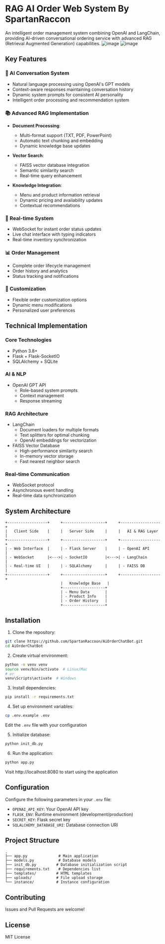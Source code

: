 # RAG AI Order Web System   By SpartanRaccon

An intelligent order management system combining OpenAI and LangChain, providing AI-driven conversational ordering service with advanced RAG (Retrieval Augmented Generation) capabilities.
![image](https://github.com/user-attachments/assets/83ea2c69-a1f5-4424-9587-91c15b4a9bce)
![image](https://github.com/user-attachments/assets/e8612fb8-a3c5-435a-accc-93d2ded797bd)

## Key Features

### 🤖 AI Conversation System
- Natural language processing using OpenAI's GPT models
- Context-aware responses maintaining conversation history
- Dynamic system prompts for consistent AI personality
- Intelligent order processing and recommendation system

### 📚 Advanced RAG Implementation
- **Document Processing**:
  - Multi-format support (TXT, PDF, PowerPoint)
  - Automatic text chunking and embedding
  - Dynamic knowledge base updates

- **Vector Search**:
  - FAISS vector database integration
  - Semantic similarity search
  - Real-time query enhancement

- **Knowledge Integration**:
  - Menu and product information retrieval
  - Dynamic pricing and availability updates
  - Contextual recommendations

### 🔄 Real-time System
- WebSocket for instant order status updates
- Live chat interface with typing indicators
- Real-time inventory synchronization

### 📊 Order Management
- Complete order lifecycle management
- Order history and analytics
- Status tracking and notifications

### 🎯 Customization
- Flexible order customization options
- Dynamic menu modifications
- Personalized user preferences

## Technical Implementation

### Core Technologies
- Python 3.8+
- Flask + Flask-SocketIO
- SQLAlchemy + SQLite

### AI & NLP
- OpenAI GPT API
  - Role-based system prompts
  - Context management
  - Response streaming

### RAG Architecture
- LangChain
  - Document loaders for multiple formats
  - Text splitters for optimal chunking
  - OpenAI embeddings for vectorization
- FAISS Vector Database
  - High-performance similarity search
  - In-memory vector storage
  - Fast nearest neighbor search

### Real-time Communication
- WebSocket protocol
- Asynchronous event handling
- Real-time data synchronization

## System Architecture

```
+------------------+     +-------------------+     +------------------+
|   Client Side    |     |   Server Side     |     |   AI & RAG Layer  |
+------------------+     +-------------------+     +------------------+
| - Web Interface  |     | - Flask Server    |     | - OpenAI API     |
| - WebSocket      |<--->| - SocketIO        |<--->| - LangChain      |
| - Real-time UI   |     | - SQLAlchemy      |     | - FAISS DB       |
+------------------+     +-------------------+     +------------------+
                         |   Knowledge Base   |
                         +-------------------+
                         | - Menu Data       |
                         | - Product Info    |
                         | - Order History   |
                         +-------------------+
```

## Installation

1. Clone the repository:
```bash
git clone https://github.com/SpartanRaccoon/AiOrderChatBot.git
cd AiOrderChatBot
```

2. Create virtual environment:
```bash
python -m venv venv
source venv/bin/activate  # Linux/Mac
# or
venv\Scripts\activate  # Windows
```

3. Install dependencies:
```bash
pip install -r requirements.txt
```

4. Set up environment variables:
```bash
cp .env.example .env
```
Edit the `.env` file with your configuration

5. Initialize database:
```bash
python init_db.py
```

6. Run the application:
```bash
python app.py
```

Visit http://localhost:8080 to start using the application

## Configuration

Configure the following parameters in your `.env` file:

- `OPENAI_API_KEY`: Your OpenAI API key
- `FLASK_ENV`: Runtime environment (development/production)
- `SECRET_KEY`: Flask secret key
- `SQLALCHEMY_DATABASE_URI`: Database connection URI

## Project Structure

```
.
├── app.py              # Main application
├── models.py           # Database models
├── init_db.py         # Database initialization script
├── requirements.txt    # Dependencies list
├── templates/         # HTML templates
├── uploads/           # File upload storage
└── instance/          # Instance configuration
```

## Contributing

Issues and Pull Requests are welcome!

## License

MIT License


